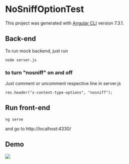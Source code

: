 # NoSniffOptionTest

This project was generated with [Angular CLI](https://github.com/angular/angular-cli) version 7.3.1.

## Back-end
To run mock backend, just run

```node server.js```


### to turn "nosniff" on and off 
Just comment or uncomment respective line in server.js

```res.header("x-content-type-options", "nosniff");```

## Run front-end

```ng serve```

and go to http://localhost:4330/

## Demo
![](nosniff_issue.gif)
